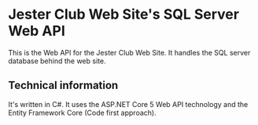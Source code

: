 # Jester Club Web Site's SQL Server Web API
This is the Web API for the Jester Club Web Site. It handles the SQL server database behind the web site.

## Technical information
It's written in C#. It uses the ASP.NET Core 5 Web API technology and the Entity Framework Core (Code first approach).
